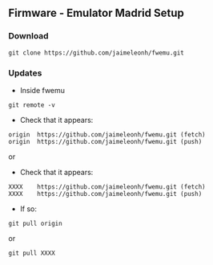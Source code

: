 
## Firmware - Emulator Madrid Setup

### Download
```
git clone https://github.com/jaimeleonh/fwemu.git
```

### Updates
- Inside fwemu
```
git remote -v
```
- Check that it appears:  
```
origin	https://github.com/jaimeleonh/fwemu.git (fetch)
origin	https://github.com/jaimeleonh/fwemu.git (push)
```
or
- Check that it appears:  
```
XXXX	https://github.com/jaimeleonh/fwemu.git (fetch)
XXXX	https://github.com/jaimeleonh/fwemu.git (push)
```


- If so:
```
git pull origin 
```
or 
```
git pull XXXX 
```
